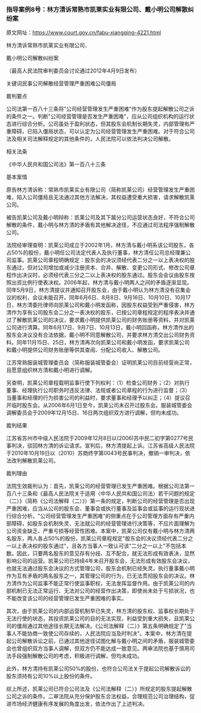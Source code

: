 ### 指导案例8号：林方清诉常熟市凯莱实业有限公司、戴小明公司解散纠纷案
原文网址：https://www.court.gov.cn/fabu-xiangqing-4221.html

林方清诉常熟市凯莱实业有限公司、

戴小明公司解散纠纷案

（最高人民法院审判委员会讨论通过2012年4月9日发布）

关键词民事公司解散经营管理严重困难公司僵局

裁判要点

公司法第一百八十三条将"公司经营管理发生严重困难"作为股东提起解散公司之诉的条件之一。判断"公司经营管理是否发生严重困难"，应从公司组织机构的运行状态进行综合分析。公司虽处于盈利状态，但其股东会机制长期失灵，内部管理有严重障碍，已陷入僵局状态，可以认定为公司经营管理发生严重困难。对于符合公司法及相关司法解释规定的其他条件的，人民法院可以依法判决公司解散。

相关法条

《中华人民共和国公司法》第一百八十三条

基本案情

原告林方清诉称：常熟市凯莱实业有限公司（简称凯莱公司）经营管理发生严重困难，陷入公司僵局且无法通过其他方法解决，其权益遭受重大损害，请求解散凯莱公司。

被告凯莱公司及戴小明辩称：凯莱公司及其下属分公司运营状态良好，不符合公司解散的条件，戴小明与林方清的矛盾有其他解决途径，不应通过司法程序强制解散公司。

法院经审理查明：凯莱公司成立于2002年1月，林方清与戴小明系该公司股东，各占50%的股份，戴小明任公司法定代表人及执行董事，林方清任公司总经理兼公司监事。凯莱公司章程明确规定：股东会的决议须经代表二分之一以上表决权的股东通过，但对公司增加或减少注册资本、合并、解散、变更公司形式、修改公司章程作出决议时，必须经代表三分之二以上表决权的股东通过。股东会会议由股东按照出资比例行使表决权。2006年起，林方清与戴小明两人之间的矛盾逐渐显现。同年5月9日，林方清提议并通知召开股东会，由于戴小明认为林方清没有召集会议的权利，会议未能召开。同年6月6日、8月8日、9月16日、10月10日、10月17日，林方清委托律师向凯莱公司和戴小明发函称，因股东权益受到严重侵害，林方清作为享有公司股东会二分之一表决权的股东，已按公司章程规定的程序表决并通过了解散凯莱公司的决议，要求戴小明提供凯莱公司的财务账册等资料，并对凯莱公司进行清算。同年6月17日、9月7日、10月13日，戴小明回函称，林方清作出的股东会决议没有合法依据，戴小明不同意解散公司，并要求林方清交出公司财务资料。同年11月15日、25日，林方清再次向凯莱公司和戴小明发函，要求凯莱公司和戴小明提供公司财务账册等供其查阅、分配公司收入、解散公司。

江苏常熟服装城管理委员会（简称服装城管委会）证明凯莱公司目前经营尚正常，且愿意组织林方清和戴小明进行调解。

另查明，凯莱公司章程载明监事行使下列权利：（1）检查公司财务；（2）对执行董事、经理执行公司职务时违反法律、法规或者公司章程的行为进行监督；（3）当董事和经理的行为损害公司的利益时，要求董事和经理予以纠正；（4）提议召开临时股东会。从2006年6月1日至今，凯莱公司未召开过股东会。服装城管委会调解委员会于2009年12月15日、16日两次组织双方进行调解，但均未成功。

裁判结果

江苏省苏州市中级人民法院于2009年12月8日以(2006)苏中民二初字第0277号民事判决，驳回林方清的诉讼请求。宣判后，林方清提起上诉。江苏省高级人民法院于2010年10月19日以（2010）苏商终字第0043号民事判决，撤销一审判决，依法改判解散凯莱公司。

裁判理由

法院生效裁判认为：首先，凯莱公司的经营管理已发生严重困难。根据公司法第一百八十三条和《最高人民法院关于适用〈中华人民共和国公司法〉若干问题的规定（二）》（简称《公司法解释（二）》）第一条的规定，判断公司的经营管理是否出现严重困难，应当从公司的股东会、董事会或执行董事及监事会或监事的运行现状进行综合分析。"公司经营管理发生严重困难"的侧重点在于公司管理方面存有严重内部障碍，如股东会机制失灵、无法就公司的经营管理进行决策等，不应片面理解为公司资金缺乏、严重亏损等经营性困难。本案中，凯莱公司仅有戴小明与林方清两名股东，两人各占50%的股份，凯莱公司章程规定"股东会的决议须经代表二分之一以上表决权的股东通过"，且各方当事人一致认可该"二分之一以上"不包括本数。因此，只要两名股东的意见存有分歧、互不配合，就无法形成有效表决，显然影响公司的运营。凯莱公司已持续4年未召开股东会，无法形成有效股东会决议，也就无法通过股东会决议的方式管理公司，股东会机制已经失灵。执行董事戴小明作为互有矛盾的两名股东之一，其管理公司的行为，已无法贯彻股东会的决议。林方清作为公司监事不能正常行使监事职权，无法发挥监督作用。由于凯莱公司的内部机制已无法正常运行、无法对公司的经营作出决策，即使尚未处于亏损状况，也不能改变该公司的经营管理已发生严重困难的事实。

其次，由于凯莱公司的内部运营机制早已失灵，林方清的股东权、监事权长期处于无法行使的状态，其投资凯莱公司的目的无法实现，利益受到重大损失，且凯莱公司的僵局通过其他途径长期无法解决。《公司法解释（二）》第五条明确规定了"当事人不能协商一致使公司存续的，人民法院应当及时判决"。本案中，林方清在提起公司解散诉讼之前，已通过其他途径试图化解与戴小明之间的矛盾，服装城管委会也曾组织双方当事人调解，但双方仍不能达成一致意见。两审法院也基于慎用司法手段强制解散公司的考虑，积极进行调解，但均未成功。

此外，林方清持有凯莱公司50%的股份，也符合公司法关于提起公司解散诉讼的股东须持有公司10%以上股份的条件。

综上所述，凯莱公司已符合公司法及《公司法解释（二）》所规定的股东提起解散公司之诉的条件。二审法院从充分保护股东合法权益，合理规范公司治理结构，促进市场经济健康有序发展的角度出发，依法作出了上述判决。
